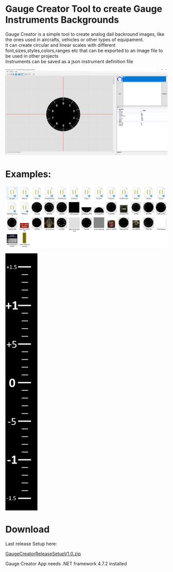 # Gauge Creator Tool to create Gauge Instruments Backgrounds 

Gauge Creator is a simple tool to create analog dail backround images, like the ones used in aircrafts, vehicles or other types of equipament.<br>
It can create circular and linear scales with different font,sizes,styles,colors,ranges etc that can be exported to an image file to be used in other projects<br>
Instruments can be saved as a json instrument definition file

![Screen shot](https://github.com/tnnovak/GaugeCreatorRelease/blob/main/Screenshot1.png?raw=true)

# Examples:

![Examples](https://github.com/tnnovak/GaugeCreatorRelease/blob/main/Examples.png?raw=true)

![Screen shot](https://github.com/tnnovak/GaugeCreatorRelease/blob/main/VerticalSpedIndicatorLinear.png?raw=true)

# Download 

Last release Setup here:

[GaugeCreatorReleaseSetupV1.0.zip](https://github.com/tnnovak/GaugeCreatorRelease/releases/tag/v1.0)

Gauge Creator App needs .NET framework 4.7.2 installed 





